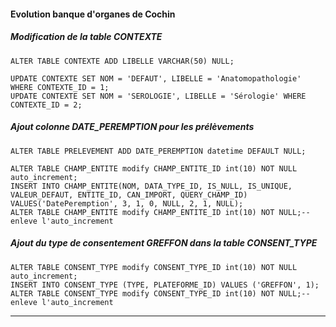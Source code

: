 #### Evolution banque d'organes de Cochin
##### Modification de la table CONTEXTE
    ALTER TABLE CONTEXTE ADD LIBELLE VARCHAR(50) NULL;
    
    UPDATE CONTEXTE SET NOM = 'DEFAUT', LIBELLE = 'Anatomopathologie' WHERE CONTEXTE_ID = 1;
    UPDATE CONTEXTE SET NOM = 'SEROLOGIE', LIBELLE = 'Sérologie' WHERE CONTEXTE_ID = 2;
    
##### Ajout colonne DATE_PEREMPTION pour les prélèvements
    ALTER TABLE PRELEVEMENT ADD DATE_PEREMPTION datetime DEFAULT NULL;
    
    ALTER TABLE CHAMP_ENTITE modify CHAMP_ENTITE_ID int(10) NOT NULL auto_increment;
    INSERT INTO CHAMP_ENTITE(NOM, DATA_TYPE_ID, IS_NULL, IS_UNIQUE, VALEUR_DEFAUT, ENTITE_ID, CAN_IMPORT, QUERY_CHAMP_ID) VALUES('DatePeremption', 3, 1, 0, NULL, 2, 1, NULL);
    ALTER TABLE CHAMP_ENTITE modify CHAMP_ENTITE_ID int(10) NOT NULL;-- enleve l'auto_increment
    
##### Ajout du type de consentement GREFFON dans la table CONSENT_TYPE
    ALTER TABLE CONSENT_TYPE modify CONSENT_TYPE_ID int(10) NOT NULL auto_increment;
    INSERT INTO CONSENT_TYPE (TYPE, PLATEFORME_ID) VALUES ('GREFFON', 1);
    ALTER TABLE CONSENT_TYPE modify CONSENT_TYPE_ID int(10) NOT NULL;-- enleve l'auto_increment
    
***
